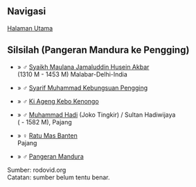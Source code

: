 ## Navigasi

[Halaman Utama][up] 

## Silsilah (Pangeran Mandura ke Pengging)

*	» ♂ [Syaikh Maulana Jamaluddin Husein Akbar][359642]
	<br/>(1310 M - 1453 M) Malabar-Delhi-India

*	» ♂ [Syarif Muhammad Kebungsuan Pengging][26351]

*	» ♂ [Ki Ageng Kebo Kenongo][26352]

*	» ♂ [Muhammad Hadi][26353] (Joko Tingkir) / Sultan Hadiwijaya
	<br/>( - 1582 M), Pajang

*	» ♀ [Ratu Mas Banten][775179]
	<br/>Pajang

*	» ♂ [Pangeran Mandura][771620]

Sumber: rodovid.org<br/>
Catatan: sumber belum tentu benar.

[up]: https://github.com/epsi-rns/catatan-silsilah/blob/master/README.md

[359642]: http://id.rodovid.org/wk/Orang:359642

[26351]: http://id.rodovid.org/wk/Orang:26351
[26352]: http://id.rodovid.org/wk/Orang:26352

[26353]: http://id.rodovid.org/wk/Orang:26353
[775179]: http://id.rodovid.org/wk/Orang:775179
[771620]: http://id.rodovid.org/wk/Orang:771620
